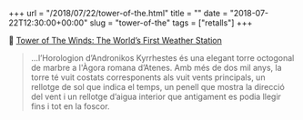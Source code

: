 +++
url = "/2018/07/22/tower-of-the.html"
title = ""
date = "2018-07-22T12:30:00+00:00"
slug = "tower-of-the"
tags = ["retalls"]
+++

📎 [Tower of The Winds: The World’s First Weather Station](https://www.amusingplanet.com/2018/07/tower-of-winds-worlds-first-weather.html)

> …l’Horologion d’Andronikos Kyrrhestes és una elegant torre octogonal de marbre a l'Àgora romana d’Atenes. Amb més de dos mil anys, la torre té vuit costats corresponents als vuit vents principals, un rellotge de sol que indica el temps, un penell que mostra la direcció del vent i un rellotge d’aigua interior que antigament es podia llegir fins i tot en la foscor.


